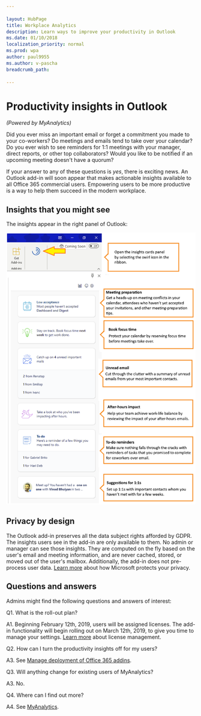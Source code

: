```yaml
---

layout: HubPage
title: Workplace Analytics
description: Learn ways to improve your productivity in Outlook
ms.date: 01/10/2018
localization_priority: normal 
ms.prod: wpa
author: paul9955
ms.author: v-pascha
breadcrumb_path: 

---
```


<p>
<!-- 
1) Leave these paragraph tags intact. The H1 heading won't work without them. 
2) Note: We need to keep "layout: HubPage" in the metadata or else we get the TOC in the left pane.
3) Working on how to remove the breadcrumbs pane. Trying adding extendBreadcrumb: false to the metadata but this didn't seem to do anything. 
 -->
</p>

# Productivity insights in Outlook

_(Powered by MyAnalytics)_

Did you ever miss an important email or forget a commitment you made to your co-workers? Do meetings and emails tend to take over your calendar? Do you ever wish to see reminders for 1:1 meetings with your manager, direct reports, or other top collaborators? Would you like to be notified if an upcoming meeting doesn't have a quorum? 

If your answer to any of these questions is _yes_, there is exciting news. An Outlook add-in will soon appear that makes actionable insights available to all Office 365 commercial users. Empowering users to be more productive is a way to help them  succeed in the modern workplace. 

## Insights that you might see

The insights appear in the right panel of Outlook:

![Insights panel](images/mya/overview/cards-panel-16.png)

## Privacy by design 

The Outlook add-in preserves all the data subject rights afforded by GDPR. The insights users see in the add-in are only available to them. No admin or manager can see those insights. They are computed on the fly based on the user's email and meeting information, and are never cached, stored, or moved out of the user's mailbox. Additionally, the add-in does not pre-process user data. [Learn more](https://www.microsoft.com/en-us/TrustCenter/CloudServices/office365/default.aspx) about how Microsoft protects your privacy. 

## Questions and answers

Admins might find the following questions and answers of interest: 

Q1. What is the roll-out plan?

A1. Beginning February 12th, 2019, users will be assigned licenses. The add-in functionality will begin rolling out on March 12th, 2019, to give you time to manage your settings. [Learn more](https://docs.microsoft.com/en-us/office365/enterprise/powershell/manage-user-accounts-and-licenses-with-office-365-powershell) about license management.    

Q2. How can I turn the productivity insights off for my users?  

A3. See [Manage deployment of Office 365 addins](https://docs.microsoft.com/en-us/office365/admin/manage/manage-deployment-of-add-ins?view=o365-worldwide).

Q3. Will anything change for existing users of MyAnalytics?

A3. No. 

Q4. Where can I find out more?

A4. See [MyAnalytics](https://docs.microsoft.com/en-us/workplace-analytics/myanalytics/index).